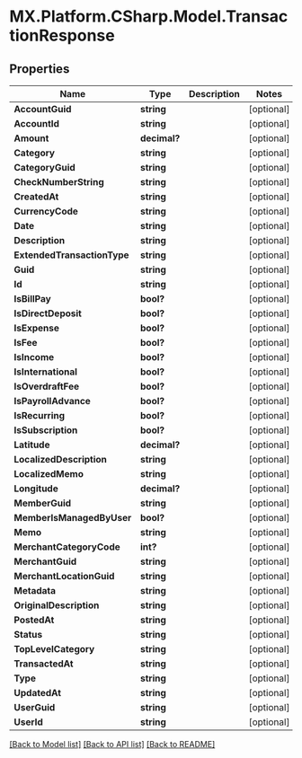 # MX.Platform.CSharp.Model.TransactionResponse

## Properties

Name | Type | Description | Notes
------------ | ------------- | ------------- | -------------
**AccountGuid** | **string** |  | [optional] 
**AccountId** | **string** |  | [optional] 
**Amount** | **decimal?** |  | [optional] 
**Category** | **string** |  | [optional] 
**CategoryGuid** | **string** |  | [optional] 
**CheckNumberString** | **string** |  | [optional] 
**CreatedAt** | **string** |  | [optional] 
**CurrencyCode** | **string** |  | [optional] 
**Date** | **string** |  | [optional] 
**Description** | **string** |  | [optional] 
**ExtendedTransactionType** | **string** |  | [optional] 
**Guid** | **string** |  | [optional] 
**Id** | **string** |  | [optional] 
**IsBillPay** | **bool?** |  | [optional] 
**IsDirectDeposit** | **bool?** |  | [optional] 
**IsExpense** | **bool?** |  | [optional] 
**IsFee** | **bool?** |  | [optional] 
**IsIncome** | **bool?** |  | [optional] 
**IsInternational** | **bool?** |  | [optional] 
**IsOverdraftFee** | **bool?** |  | [optional] 
**IsPayrollAdvance** | **bool?** |  | [optional] 
**IsRecurring** | **bool?** |  | [optional] 
**IsSubscription** | **bool?** |  | [optional] 
**Latitude** | **decimal?** |  | [optional] 
**LocalizedDescription** | **string** |  | [optional] 
**LocalizedMemo** | **string** |  | [optional] 
**Longitude** | **decimal?** |  | [optional] 
**MemberGuid** | **string** |  | [optional] 
**MemberIsManagedByUser** | **bool?** |  | [optional] 
**Memo** | **string** |  | [optional] 
**MerchantCategoryCode** | **int?** |  | [optional] 
**MerchantGuid** | **string** |  | [optional] 
**MerchantLocationGuid** | **string** |  | [optional] 
**Metadata** | **string** |  | [optional] 
**OriginalDescription** | **string** |  | [optional] 
**PostedAt** | **string** |  | [optional] 
**Status** | **string** |  | [optional] 
**TopLevelCategory** | **string** |  | [optional] 
**TransactedAt** | **string** |  | [optional] 
**Type** | **string** |  | [optional] 
**UpdatedAt** | **string** |  | [optional] 
**UserGuid** | **string** |  | [optional] 
**UserId** | **string** |  | [optional] 

[[Back to Model list]](../README.md#documentation-for-models) [[Back to API list]](../README.md#documentation-for-api-endpoints) [[Back to README]](../README.md)

